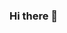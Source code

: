 ### Hi there 👋

<!--
**mcramileux/mcramileux** is a ✨ _special_ ✨ repository because its `README.md` (this file) appears on your GitHub profile.

Here are some ideas to get you started:
- 🫶🏽 Hello, I'm Kristine. Thank you for visiting my GitHub page. 🙂
- 🤓 I decided to learn coding this year because of my endless curiosity and diving into a world of new possibilities and exciting challenges.
- 🌱 I’m currently learning about MERN Stack
- 📫 How to reach me: mcramileux@gmail.com
-->
